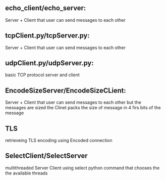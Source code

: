 

echo_client/echo_server:
----------------------------------------
Server + Client that user can send messages to each other

tcpClient.py/tcpServer.py:
----------------------------------------
Server + Client that user can send messages to each other

udpClient.py/udpServer.py:
----------------------------------------
basic TCP protocol server and client


EncodeSizeServer/EncodeSizeCLient:
----------------------------------------
Server + Client that user can send messages to each other but the messages are sized 
the Clinet packs the size of message in 4 firs bits of the message


TLS
------------------
retrieveing TLS encoding using Encoded connection


SelectClient/SelectServer
--------------------------
multithreaded Server Client  using select python command that chooses the the available threads
